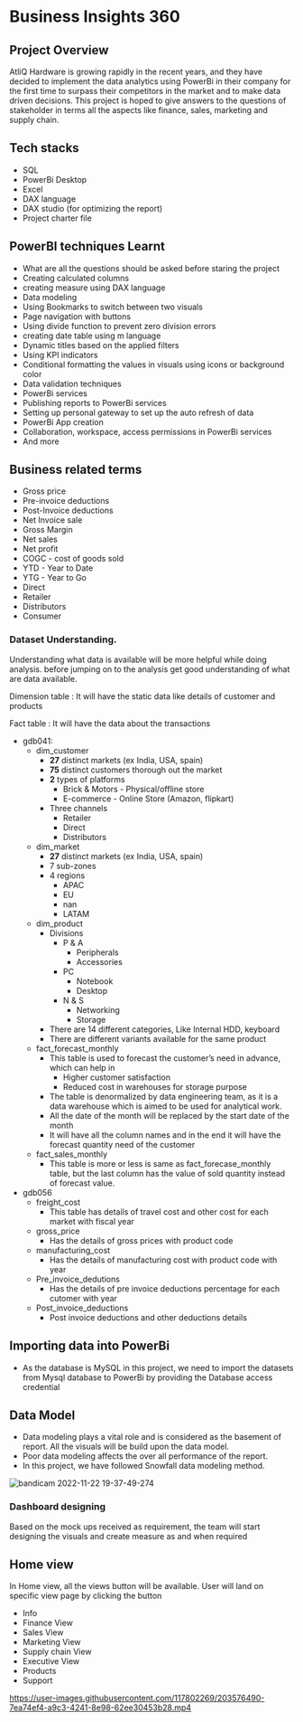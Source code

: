 



# Business Insights 360

## Project Overview

AtliQ Hardware is growing rapidly in the recent years, and they have decided to implement the data analytics using PowerBi in their company for the first time to surpass their competitors in the market and to make data driven decisions. This project is hoped to give answers to the questions of stakeholder in terms all the aspects like finance, sales, marketing and supply chain.

## Tech stacks

- SQL
- PowerBi Desktop
- Excel
- DAX language
- DAX studio (for optimizing the report)
- Project charter file

## PowerBI techniques Learnt

- What are all the questions should be asked before staring the project
- Creating calculated columns
- creating measure using DAX language
- Data modeling
- Using Bookmarks to switch between two visuals
- Page navigation with buttons
- Using divide function to prevent zero division errors
- creating date table using m language
- Dynamic titles based on the applied filters
- Using KPI indicators
- Conditional formatting the values in visuals using icons or background color
- Data validation techniques
- PowerBi services
- Publishing reports to PowerBi services
- Setting up personal gateway to set up the auto refresh of data
- PowerBi App creation
- Collaboration, workspace, access permissions in PowerBi services
- And more 

## Business related terms

- Gross price
- Pre-invoice deductions
- Post-Invoice deductions
- Net Invoice sale
- Gross Margin
- Net sales
- Net profit
- COGC - cost of goods sold
- YTD - Year to Date
- YTG - Year to Go
- Direct
- Retailer
- Distributors
- Consumer

### Dataset **Understanding.**

Understanding what data is available will be more helpful while doing analysis. before jumping on to the analysis get good understanding of what are data available.

Dimension table : It will have the static data like details of customer and products

Fact table : It will have the data about the transactions  

- gdb041:
    - dim_customer
        - **27** distinct markets (ex India, USA, spain)
        - **75** distinct customers thorough out the market
        - **2** types of platforms
            - Brick & Motors - Physical/offline store
            - E-commerce - Online Store (Amazon, flipkart)
        - Three channels
            - Retailer
            - Direct
            - Distributors
    - dim_market
        - **27** distinct markets (ex India, USA, spain)
        - 7 sub-zones
        - 4 regions
            - APAC
            - EU
            - nan
            - LATAM
    - dim_product
        - Divisions
            - P & A
                - Peripherals
                - Accessories
            - PC
                - Notebook
                - Desktop
            - N & S
                - Networking
                - Storage
        - There are 14 different categories, Like Internal HDD, keyboard
        - There are different variants available for the same product
    - fact_forecast_monthly
        - This table is used to forecast the customer’s need in advance, which can help in
            - Higher customer satisfaction
            - Reduced cost in warehouses for storage purpose
        - The table is denormalized by data engineering team, as it is a data warehouse which is aimed to be used for analytical work.
        - All the date of the month will be replaced by the start date of the month
        - It will have all the column names and in the end it will have the forecast quantity need of the customer
    - fact_sales_monthly
        - This table is more or less is same as fact_forecase_monthly table, but the last column has the value of sold quantity instead of forecast value.
- gdb056
    - freight_cost
        - This table has details of travel cost and other cost for each market with fiscal year
    - gross_price
        - Has the details of gross prices with product code
    - manufacturing_cost
        - Has the details of manufacturing cost with product code with year
    - Pre_invoice_dedutions
        - Has the details of pre invoice deductions percentage for each cutomer with year
    - Post_invoice_deductions
        - Post invoice deductions and other deductions details

## Importing data into PowerBi

- As the database is MySQL in this project, we need to import the datasets from Mysql database to PowerBi by providing the Database access credential

## Data Model

- Data modeling plays a vital role and is considered as the basement of report. All the visuals will be build upon the data model.
- Poor data modeling affects the over all performance of the report.
- In this project, we have followed Snowfall data modeling method.

![bandicam 2022-11-22 19-37-49-274](https://user-images.githubusercontent.com/117802269/203576835-770e694b-f1c1-4ad0-ae58-eb643df5b9c9.jpg)





### Dashboard designing

Based on the mock ups received as requirement, the team will start designing the visuals and create measure as and when required


## Home view

In Home view, all the views button will be available. User will land on specific view page by clicking the button 

- Info
- Finance View
- Sales View
- Marketing View
- Supply chain View
- Executive View
- Products
- Support



https://user-images.githubusercontent.com/117802269/203576490-7ea74ef4-a9c3-4241-8e98-62ee30453b28.mp4



